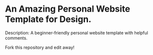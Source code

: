 # An Amazing Personal Website Template for Design.

Description: A beginner-friendly personal website template with helpful comments.

Fork this repository and edit away!
